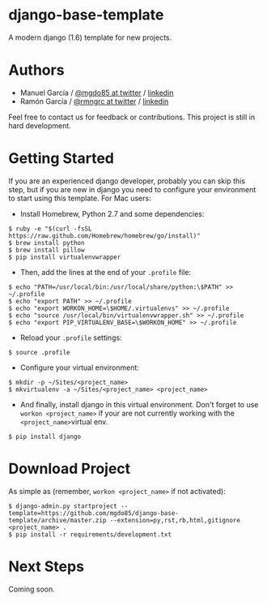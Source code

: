 django-base-template
====================

A modern django (1.6) template for new projects.



Authors
=======

- Manuel García / [@mgdo85 at twitter](https://www.twitter.com/mgdo85) / [linkedin](http://es.linkedin.com/in/mgdo85/) 
- Ramón García / [@rmngrc at twitter](https://www.twitter.com/rmngrc) / [linkedin](http://es.linkedin.com/in/rmngrc/) 


Feel free to contact us for feedback or contributions. This project is still in hard development.



Getting Started
===============

If you are an experienced django developer, probably you can skip this step, but if you are new in django you need to configure your environment to start using this template. For Mac users:

- Install Homebrew, Python 2.7 and some dependencies:

```
$ ruby -e "$(curl -fsSL https://raw.github.com/Homebrew/homebrew/go/install)"
$ brew install python
$ brew install pillow
$ pip install virtualenvwrapper
```

- Then, add the lines at the end of your ``.profile`` file:

```
$ echo "PATH=/usr/local/bin:/usr/local/share/python:\$PATH" >> ~/.profile
$ echo "export PATH" >> ~/.profile
$ echo "export WORKON_HOME=\$HOME/.virtualenvs" >> ~/.profile
$ echo "source /usr/local/bin/virtualenvwrapper.sh" >> ~/.profile
$ echo "export PIP_VIRTUALENV_BASE=\$WORKON_HOME" >> ~/.profile
```

- Reload your ``.profile`` settings:

```
$ source .profile
```

- Configure your virtual environment:

```
$ mkdir -p ~/Sites/<project_name>
$ mkvirtualenv -a ~/Sites/<project_name> <project_name>
```

- And finally, install django in this virtual environment. Don't forget to use ``workon <project_name>`` if your are not currently working with the ``<project_name>``virtual env.

```
$ pip install django
```



Download Project
================

As simple as (remember, ``workon <project_name>`` if not activated):

```
$ django-admin.py startproject --template=https://github.com/mgdo85/django-base-template/archive/master.zip --extension=py,rst,rb,html,gitignore <project_name> .
$ pip install -r requirements/development.txt
```



Next Steps
===========

Coming soon. 